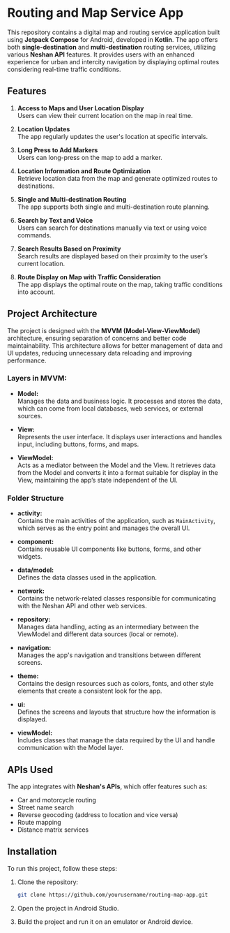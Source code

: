 # Routing and Map Service App

This repository contains a digital map and routing service application built using **Jetpack Compose** for Android, developed in **Kotlin**. The app offers both **single-destination** and **multi-destination** routing services, utilizing various **Neshan API** features. It provides users with an enhanced experience for urban and intercity navigation by displaying optimal routes considering real-time traffic conditions.

## Features

1. **Access to Maps and User Location Display**  
   Users can view their current location on the map in real time.
   
2. **Location Updates**  
   The app regularly updates the user's location at specific intervals.

3. **Long Press to Add Markers**  
   Users can long-press on the map to add a marker.

4. **Location Information and Route Optimization**  
   Retrieve location data from the map and generate optimized routes to destinations.

5. **Single and Multi-destination Routing**  
   The app supports both single and multi-destination route planning.

6. **Search by Text and Voice**  
   Users can search for destinations manually via text or using voice commands.

7. **Search Results Based on Proximity**  
   Search results are displayed based on their proximity to the user’s current location.

8. **Route Display on Map with Traffic Consideration**  
   The app displays the optimal route on the map, taking traffic conditions into account.

## Project Architecture

The project is designed with the **MVVM (Model-View-ViewModel)** architecture, ensuring separation of concerns and better code maintainability. This architecture allows for better management of data and UI updates, reducing unnecessary data reloading and improving performance.

### Layers in MVVM:

- **Model:**  
  Manages the data and business logic. It processes and stores the data, which can come from local databases, web services, or external sources.

- **View:**  
  Represents the user interface. It displays user interactions and handles input, including buttons, forms, and maps.

- **ViewModel:**  
  Acts as a mediator between the Model and the View. It retrieves data from the Model and converts it into a format suitable for display in the View, maintaining the app’s state independent of the UI.

### Folder Structure

- **activity:**  
  Contains the main activities of the application, such as `MainActivity`, which serves as the entry point and manages the overall UI.

- **component:**  
  Contains reusable UI components like buttons, forms, and other widgets.

- **data/model:**  
  Defines the data classes used in the application.

- **network:**  
  Contains the network-related classes responsible for communicating with the Neshan API and other web services.

- **repository:**  
  Manages data handling, acting as an intermediary between the ViewModel and different data sources (local or remote).

- **navigation:**  
  Manages the app's navigation and transitions between different screens.

- **theme:**  
  Contains the design resources such as colors, fonts, and other style elements that create a consistent look for the app.

- **ui:**  
  Defines the screens and layouts that structure how the information is displayed.

- **viewModel:**  
  Includes classes that manage the data required by the UI and handle communication with the Model layer.

## APIs Used

The app integrates with **Neshan's APIs**, which offer features such as:

- Car and motorcycle routing
- Street name search
- Reverse geocoding (address to location and vice versa)
- Route mapping
- Distance matrix services

## Installation

To run this project, follow these steps:

1. Clone the repository:

   ```bash
   git clone https://github.com/yourusername/routing-map-app.git
   
2. Open the project in Android Studio.
3. Build the project and run it on an emulator or Android device.
